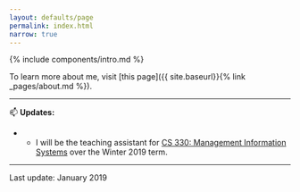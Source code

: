 ```yaml
---
layout: defaults/page
permalink: index.html
narrow: true
---
```


{% include components/intro.md %}

To learn more about me, visit [this page]({{ site.baseurl}}{% link _pages/about.md %}).

<hr />

:mailbox: __Updates:__

* * I will be the teaching assistant for [CS 330: Management Information Systems](https://cs.uwaterloo.ca/current/courses/course_descriptions/cDescr/newCDescr/CS330) over the Winter 2019 term.

<hr />

Last update: January 2019
